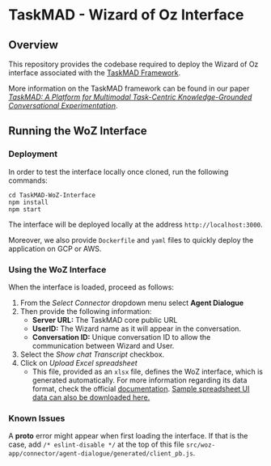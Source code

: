 # TaskMAD - Wizard of Oz Interface

## Overview 

This repository provides the codebase required to deploy the Wizard of Oz interface associated with the [TaskMAD Framework](https://github.com/grill-lab/TaskMAD). 

More information on the TaskMAD framework can be found in our paper *[TaskMAD: A Platform for Multimodal Task-Centric Knowledge-Grounded Conversational Experimentation](https://dl.acm.org/doi/10.1145/3477495.3531679)*. 

## Running the WoZ Interface

### Deployment
In order to test the interface locally once cloned, run the following commands: 

```
cd TaskMAD-WoZ-Interface
npm install 
npm start
```
The interface will be deployed locally at the address `http://localhost:3000`.

Moreover, we also provide `Dockerfile` and `yaml` files to quickly deploy the application on GCP or AWS. 

### Using the WoZ Interface 

When the interface is loaded, proceed as follows:

1. From the *Select Connector* dropdown menu select **Agent Dialogue**
2. Then provide the following information:
	* **Server URL:** The TaskMAD core public URL
	* **UserID:** The Wizard name as it will appear in the conversation. 
	* **Conversation ID:** Unique conversation ID to allow the communication between Wizard and User. 
3. Select the *Show chat Transcript* checkbox. 
4. Click on *Upload Excel spreadsheet*
	* This file, provided as an `xlsx` file, defines the WoZ interface, which is generated automatically. For more information regarding its data format, check the official [documentation](https://nld.ict.usc.edu/woz/doc/). [Sample spreadsheet UI data can also be downloaded here.](https://docs.google.com/spreadsheets/d/1xaWdhQboriqFU3YLDqe4GXFPRPaO9QGtYoR9ZKk8oOo)

### Known Issues

A **proto** error might appear when first loading the interface. If that is the case, add `/* eslint-disable */` at the top of this file `src/woz-app/connector/agent-dialogue/generated/client_pb.js`.
